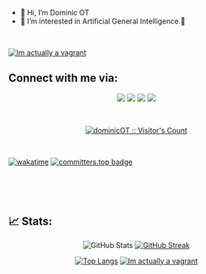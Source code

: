 
- 👋 Hi, I’m Dominic OT
- 👀 I’m interested in Artificial General Intelligence.💞️

<br>

[![Im actually a vagrant](https://64.media.tumblr.com/01fb98bd843b81ce68c7f5d357e1d6c6/tumblr_n83qrsQ2iC1rhhdfvo1_250.gif)](https://youtu.be/B66y995acNs)

## Connect with me via:
<p align="center">
   <a target="_blank"
    href="https://twitter.com/dominicdgenius"><img
    src="https://img.shields.io/badge/-Twitter-1DA1F2?style=for-the-badge&logo=Twitter&logoColor=white"></img></a>
  <a target="_blank"
    href="https://www.linkedin.com/in/dominic-oladapo-tonade-6605b2209/"><img
    src="https://img.shields.io/badge/-LinkedIn-0077b5?style=for-the-badge&logo=LinkedIn&logoColor=white"></img></a>
  <a target="_blank"
    href="mailto:dominicoladapotonade@gmail.com"><img
    src="https://img.shields.io/badge/-Gmail-D14836?style=for-the-badge&logo=Gmail&logoColor=white"></img></a>
  <a target="_blank"
    href="https://wa.me/+23280174187"><img
    src="https://img.shields.io/badge/WhatsApp-25D366?style=for-the-badge&logo=whatsapp&logoColor=white"></img></a>
</p>




<br>
<p align="center">
<a href="https://gist.github.com/dominicOT"><img src="https://profile-counter.glitch.me/{dominicOT}/count.svg" alt="dominicOT :: Visitor's Count" /></a>
</p>

<br>



   [![wakatime](https://wakatime.com/badge/user/5238b76e-698c-47dd-b5d2-ac0aeb9e9264.svg)](https://wakatime.com/@5238b76e-698c-47dd-b5d2-ac0aeb9e9264)
   [![committers.top badge](https://user-badge.committers.top/sierra_leone_private/dominicOT.svg)](https://user-badge.committers.top/sierra_leone_private/dominicOT)



<br>

<br>





<br>



 <!-- <div align="center"> -->
<!--   <img width=390 src="https://github-readme-streak-stats.vercel.app/api/?user=wandeyyyyy&count_private=true&theme=react&border_radius=10" alt="streak stats"/> -->
<!-- <img src="https://github-readme-streak-stats.herokuapp.com/?user=dominicOT&count_private=true&theme=react&border_radius=10" alt="streak stats" margin-top="10"/> -->
## 📈 Stats:

<div align="center">
  <img src="https://github-readme-stats.vercel.app/api?username=dominicOT&show_icons=true&count_private=true&include_all_commits=true&hide_rank=true"
alt="GitHub Stats" />
  <a href="https://git.io/streak-stats"><img src="https://github-readme-streak-stats.herokuapp.com?user=dominicOT&theme=whatsapp-light&border_radius=6&short_numbers=true" alt="GitHub Streak" /></a>

   [![Top Langs](https://github-readme-stats.vercel.app/api/top-langs/?username=dominicOT&langs_count=8&theme=radical&layout=pie)](https://youtu.be/rlVUng3uP8E)
[![Im actually a vagrant](https://64.media.tumblr.com/01fb98bd843b81ce68c7f5d357e1d6c6/tumblr_n83qrsQ2iC1rhhdfvo1_250.gif)](https://youtu.be/B66y995acNs)
  
</div>


<br>


